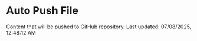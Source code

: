 # Auto Push File

Content that will be pushed to GitHub repository.
Last updated: 07/08/2025, 12:48:12 AM